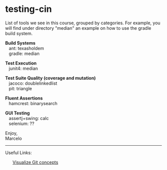 # testing-cin

List of tools we see in this course, grouped by categories.  For
example, you will find under directory "median" an example on how to
use the gradle build system.<br>

<p><b>Build Systems</b><br>
&nbsp;&nbsp;&nbsp;ant: texasholdem<br>
&nbsp;&nbsp;&nbsp;gradle: median<br>
</p>

<p><b>Test Execution</b><br>
&nbsp;&nbsp;&nbsp;junit4: median<br>
</p>

<p><b>Test Suite Quality (coverage and mutation)</b><br>
&nbsp;&nbsp;&nbsp;jacoco: doublelinkedlist<br>
&nbsp;&nbsp;&nbsp;pit: triangle<br>
</p>

<p><b>Fluent Assertions</b><br>
&nbsp;&nbsp;&nbsp;hamcrest: binarysearch<br>
</p>

<p><b>GUI Testing</b><br>
&nbsp;&nbsp;&nbsp;assertj+swing: calc<br>
&nbsp;&nbsp;&nbsp;selenium: ??<br>
</p>

Enjoy,<br>
Marcelo

<hr>

Useful Links: 
<ul>
<a href="http://www.wei-wang.com/ExplainGitWithD3/#">Visualize Git concepts</a>
</ul>





